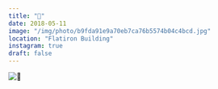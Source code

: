 ```yaml
---
title: "🌸"
date: 2018-05-11
image: "/img/photo/b9fda91e9a70eb7ca76b5574b04c4bcd.jpg"
location: "Flatiron Building"
instagram: true
draft: false
---
```


![🌸](/img/photo/b9fda91e9a70eb7ca76b5574b04c4bcd.jpg)
